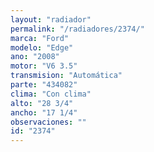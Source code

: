 ```yaml
---
layout: "radiador"
permalink: "/radiadores/2374/"
marca: "Ford"
modelo: "Edge"
ano: "2008"
motor: "V6 3.5"
transmision: "Automática"
parte: "434082"
clima: "Con clima"
alto: "28 3/4"
ancho: "17 1/4"
observaciones: ""
id: "2374"
---
```


